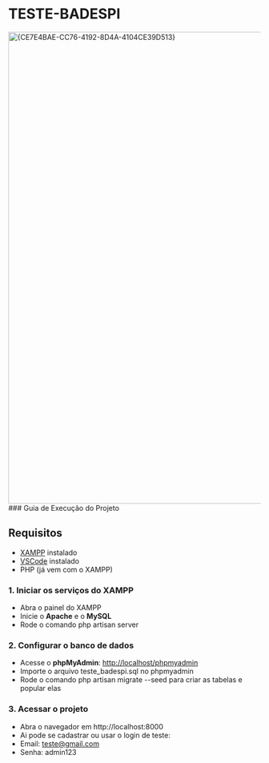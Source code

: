 # TESTE-BADESPI
<img width="1902" height="943" alt="{CE7E4BAE-CC76-4192-8D4A-4104CE39D513}" src="https://github.com/user-attachments/assets/a9770a9a-ed35-4efb-95c0-c3e37c0984ba" />
### Guia de Execução do Projeto

## Requisitos

- [XAMPP](https://www.apachefriends.org/pt_br/index.html) instalado  
- [VSCode](https://code.visualstudio.com/) instalado  
- PHP (já vem com o XAMPP)


### 1. Iniciar os serviços do XAMPP

- Abra o painel do XAMPP  
- Inicie o **Apache** e o **MySQL**
- Rode o comando php artisan server 

### 2. Configurar o banco de dados

- Acesse o **phpMyAdmin**: [http://localhost/phpmyadmin](http://localhost/phpmyadmin)
- Importe o arquivo teste_badespi.sql no phpmyadmin
- Rode o comando php artisan migrate --seed para criar as tabelas e popular elas

### 3. Acessar o projeto
- Abra o navegador em http://localhost:8000
- Ai pode se cadastrar ou usar o login de teste:
- Email: teste@gmail.com
- Senha: admin123
